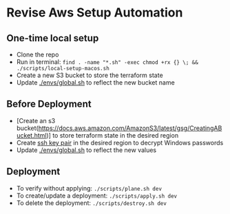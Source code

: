 # Revise Aws Setup Automation

## One-time local setup

* Clone the repo
* Run in terminal: `find . -name "*.sh" -exec chmod +rx {} \; && ./scripts/local-setup-macos.sh`
* Create a new S3 bucket to store the terraform state
* Update [./envs/global.sh](./envs/global.sh) to reflect the new bucket name

## Before Deployment

* [Create an s3 bucket(https://docs.aws.amazon.com/AmazonS3/latest/gsg/CreatingABucket.html)] to store terraform state in the desired region
* Create [ssh key pair](https://docs.aws.amazon.com/cli/latest/userguide/cli-services-ec2-keypairs.html) in the desired region to decrypt Windows passwords
* Update [./envs/global.sh](./envs/global.sh) to reflect the new values

## Deployment

* To verify without applying: `./scripts/plane.sh dev`
* To create/update a deployment: `./scripts/apply.sh dev`
* To delete the deployment: `./scripts/destroy.sh dev`
